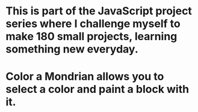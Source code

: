 # This is part of the JavaScript project series where I challenge myself to make 180 small projects, learning something new everyday.

# Color a Mondrian allows you to select a color and paint a block with it.

